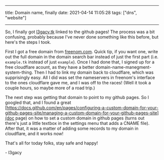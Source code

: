 
---
title: Domain name, finally
date: 2021-04-14 11:05:28
tags: ["dns", "website"]

---

So, I finally got [l3gacy.tk](l3gacy.tk) linked to the github pages! The process was a bit confusing, probably because I've never done something like this before, but here's the steps I took. 
 
   

First I got a free domain from [freenom.com](freenom). Quick tip, if you want one, write out the full domain in the domain search bar instead of just the first part (i.e. ```example.tk``` instead of just ```example```). Once I had done that, I signed up for a free cloudflare acount, as they have a better domain-name-manegment-system-thing. Then I had to link my domain back to cloudflare, which was supprisingly easy. All I did was set the nameservers in freenom's interface to the ones cloudflare gave me, and I was off to the races! (Well it took a couple hours, so maybe more of a road trip.) 

   

The next step was getting that domain to point to my github pages. So I googled that, and I found a great [https://docs.github.com/en/pages/configuring-a-custom-domain-for-your-github-pages-site/managing-a-custom-domain-for-your-github-pages-site](doc page) on how to set a custom domain in github pages (turns out there's just a little textbox in the settings menu that adds a CNAME file). After that, it was a matter of adding some records to my domain in cloudflare, and it works now!  

  

That's all for today folks, stay safe and happy!  

\- l3gacy